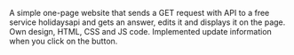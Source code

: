 A simple one-page website that sends a GET request with API to a free service holidaysapi and gets an answer, edits it and displays it on the page. Own design, HTML, CSS and JS code. Implemented update information when you click on the button.
